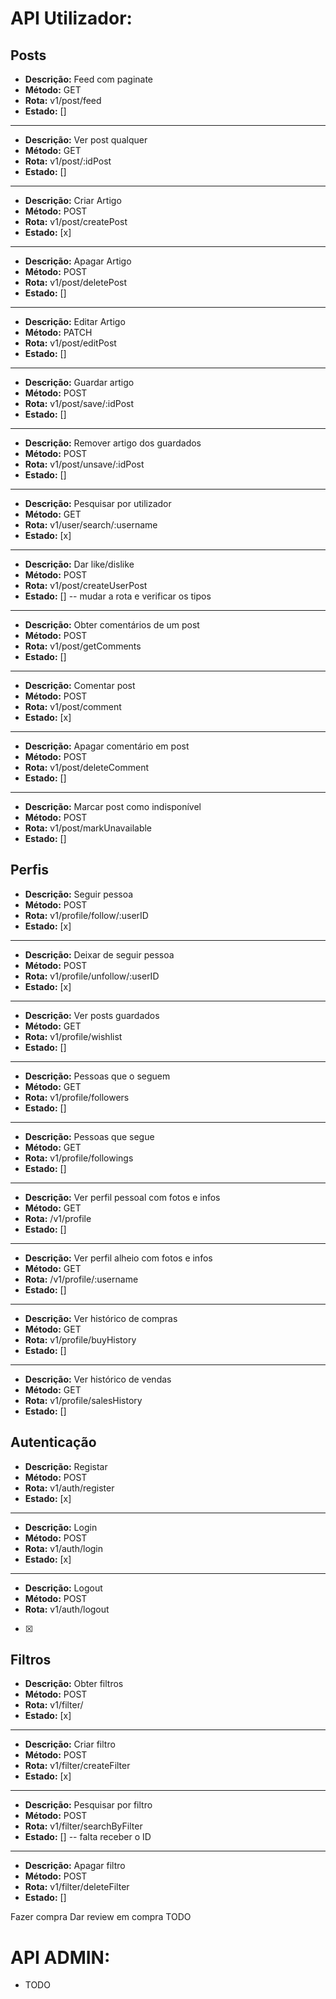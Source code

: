 # API Utilizador:

## Posts

- **Descrição:** Feed com paginate
- **Método:** GET
- **Rota:** v1/post/feed
- **Estado:** []

---

- **Descrição:** Ver post qualquer
- **Método:** GET
- **Rota:** v1/post/:idPost
- **Estado:** []

---

- **Descrição:** Criar Artigo
- **Método:** POST
- **Rota:** v1/post/createPost
- **Estado:** [x]

---

- **Descrição:** Apagar Artigo
- **Método:** POST
- **Rota:** v1/post/deletePost
- **Estado:** []

---

- **Descrição:** Editar Artigo
- **Método:** PATCH
- **Rota:** v1/post/editPost
- **Estado:** []

---

- **Descrição:** Guardar artigo
- **Método:** POST
- **Rota:** v1/post/save/:idPost
- **Estado:** []

---

- **Descrição:** Remover artigo dos guardados
- **Método:** POST
- **Rota:** v1/post/unsave/:idPost
- **Estado:** []

---

- **Descrição:** Pesquisar por utilizador
- **Método:** GET
- **Rota:** v1/user/search/:username
- **Estado:** [x]

---

- **Descrição:** Dar like/dislike
- **Método:** POST
- **Rota:** v1/post/createUserPost
- **Estado:** []
-- mudar a rota e verificar os tipos

---

- **Descrição:** Obter comentários de um post
- **Método:** POST
- **Rota:** v1/post/getComments
- **Estado:** []

---

- **Descrição:** Comentar post
- **Método:** POST
- **Rota:** v1/post/comment
- **Estado:** [x]

---

- **Descrição:** Apagar comentário em post
- **Método:** POST
- **Rota:** v1/post/deleteComment
- **Estado:** []

---

- **Descrição:** Marcar post como indisponível
- **Método:** POST
- **Rota:** v1/post/markUnavailable
- **Estado:** []

## Perfis

- **Descrição:** Seguir pessoa
- **Método:** POST
- **Rota:** v1/profile/follow/:userID
- **Estado:** [x]

---

- **Descrição:** Deixar de seguir pessoa
- **Método:** POST
- **Rota:** v1/profile/unfollow/:userID
- **Estado:** [x]

---

- **Descrição:** Ver posts guardados
- **Método:** GET
- **Rota:** v1/profile/wishlist
- **Estado:** []

---

- **Descrição:** Pessoas que o seguem
- **Método:** GET
- **Rota:** v1/profile/followers
- **Estado:** []

---

- **Descrição:** Pessoas que segue
- **Método:** GET
- **Rota:** v1/profile/followings
- **Estado:** []

---

- **Descrição:** Ver perfil pessoal com fotos e infos
- **Método:** GET
- **Rota:** /v1/profile
- **Estado:** []

---

- **Descrição:** Ver perfil alheio com fotos e infos
- **Método:** GET
- **Rota:** /v1/profile/:username
- **Estado:** []

---

- **Descrição:** Ver histórico de compras
- **Método:** GET
- **Rota:** v1/profile/buyHistory
- **Estado:** []

---

- **Descrição:** Ver histórico de vendas
- **Método:** GET
- **Rota:** v1/profile/salesHistory
- **Estado:** []

## Autenticação

- **Descrição:** Registar
- **Método:** POST
- **Rota:** v1/auth/register
- **Estado:** [x]

---

- **Descrição:** Login
- **Método:** POST
- **Rota:** v1/auth/login
- **Estado:** [x]

---

- **Descrição:** Logout
- **Método:** POST
- **Rota:** v1/auth/logout
- [x]

## Filtros

- **Descrição:** Obter filtros
- **Método:** POST
- **Rota:** v1/filter/
- **Estado:** [x]

---

- **Descrição:** Criar filtro
- **Método:** POST
- **Rota:** v1/filter/createFilter
- **Estado:** [x]

---

- **Descrição:** Pesquisar por filtro
- **Método:** POST
- **Rota:** v1/filter/searchByFilter
- **Estado:** []
-- falta receber o ID

---

- **Descrição:** Apagar filtro
- **Método:** POST
- **Rota:** v1/filter/deleteFilter
- **Estado:** []

Fazer compra
Dar review em compra
TODO

# API ADMIN:

- TODO